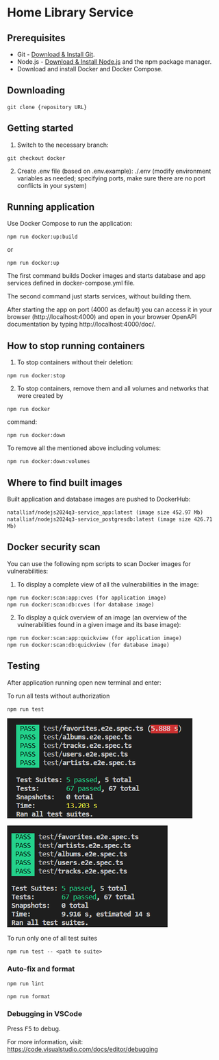 # Home Library Service

## Prerequisites

- Git - [Download & Install Git](https://git-scm.com/downloads).
- Node.js - [Download & Install Node.js](https://nodejs.org/en/download/) and the npm package manager.
- Download and install Docker and Docker Compose.

## Downloading

```
git clone {repository URL}
```

## Getting started

1. Switch to the necessary branch:

```
git checkout docker
```

2. Create .env file (based on .env.example): ./.env
(modify environment variables as needed; specifying ports, make sure there are no port conflicts in your system)

## Running application

Use Docker Compose to run the application:

```
npm run docker:up:build
```

or

```
npm run docker:up
```

The first command builds Docker images and starts database and app services defined in docker-compose.yml file.

The second command just starts services, without building them.

After starting the app on port (4000 as default) you can access it in your browser (http://localhost:4000) and open
in your browser OpenAPI documentation by typing http://localhost:4000/doc/.

## How to stop running containers

1. To stop containers without their deletion:

```
npm run docker:stop
```

2. To stop containers, remove them and all volumes and networks that were created by
```
npm run docker
```
command:

```
npm run docker:down
```

To remove all the mentioned above including volumes:

```
npm run docker:down:volumes
```

## Where to find built images

Built application and database images are pushed to DockerHub:

```
natalliaf/nodejs2024q3-service_app:latest (image size 452.97 Mb)
natalliaf/nodejs2024q3-service_postgresdb:latest (image size 426.71 Mb)
```

## Docker security scan

You can use the following npm scripts to scan Docker images for vulnerabilities:

1. To display a complete view of all the vulnerabilities in the image:

```
npm run docker:scan:app:cves (for application image)
npm run docker:scan:db:cves (for database image)
```

2.  To display a quick overview of an image (an overview of the vulnerabilities found in a given image and its base image):

```
npm run docker:scan:app:quickview (for application image)
npm run docker:scan:db:quickview (for database image)
```

## Testing

After application running open new terminal and enter:

To run all tests without authorization

```
npm run test
```
![test results](images_for_readme/no-auth-test-results1.png)

![test results](images_for_readme/no-auth-test-results2.png)

To run only one of all test suites

```
npm run test -- <path to suite>
```

### Auto-fix and format

```
npm run lint
```

```
npm run format
```

### Debugging in VSCode

Press <kbd>F5</kbd> to debug.

For more information, visit: https://code.visualstudio.com/docs/editor/debugging
